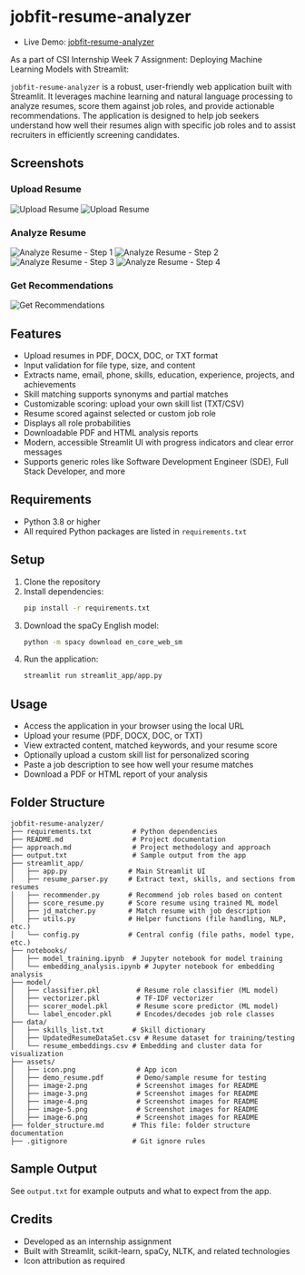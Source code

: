 # jobfit-resume-analyzer

- Live Demo: [jobfit-resume-analyzer](https://jobfit-resume-analyzer.streamlit.app/)

As a part of CSI Internship Week 7 Assignment: Deploying Machine Learning Models with Streamlit:

`jobfit-resume-analyzer` is a robust, user-friendly web application built with Streamlit. It leverages machine learning and natural language processing to analyze resumes, score them against job roles, and provide actionable recommendations. The application is designed to help job seekers understand how well their resumes align with specific job roles and to assist recruiters in efficiently screening candidates.

## Screenshots

### Upload Resume
![Upload Resume](assets/image-1.png)
![Upload Resume](assets/image-2.png)

### Analyze Resume
![Analyze Resume - Step 1](assets/image-3.png)
![Analyze Resume - Step 2](assets/image-4.png)
![Analyze Resume - Step 3](assets/image-5.png)
![Analyze Resume - Step 4](assets/image-6.png)

### Get Recommendations
![Get Recommendations](assets/image-7.png)

## Features
- Upload resumes in PDF, DOCX, DOC, or TXT format
- Input validation for file type, size, and content
- Extracts name, email, phone, skills, education, experience, projects, and achievements
- Skill matching supports synonyms and partial matches
- Customizable scoring: upload your own skill list (TXT/CSV)
- Resume scored against selected or custom job role
- Displays all role probabilities
- Downloadable PDF and HTML analysis reports
- Modern, accessible Streamlit UI with progress indicators and clear error messages
- Supports generic roles like Software Development Engineer (SDE), Full Stack Developer, and more

## Requirements
- Python 3.8 or higher
- All required Python packages are listed in `requirements.txt`

## Setup
1. Clone the repository
2. Install dependencies:
   ```bash
   pip install -r requirements.txt
   ```
3. Download the spaCy English model:
   ```bash
   python -m spacy download en_core_web_sm
   ```
4. Run the application:
   ```bash
   streamlit run streamlit_app/app.py
   ```

## Usage
- Access the application in your browser using the local URL
- Upload your resume (PDF, DOCX, DOC, or TXT)
- View extracted content, matched keywords, and your resume score
- Optionally upload a custom skill list for personalized scoring
- Paste a job description to see how well your resume matches
- Download a PDF or HTML report of your analysis

## Folder Structure
```text
jobfit-resume-analyzer/
├── requirements.txt          # Python dependencies
├── README.md                 # Project documentation
├── approach.md               # Project methodology and approach
├── output.txt                # Sample output from the app
├── streamlit_app/
│   ├── app.py               # Main Streamlit UI
│   ├── resume_parser.py     # Extract text, skills, and sections from resumes
│   ├── recommender.py       # Recommend job roles based on content
│   ├── score_resume.py      # Score resume using trained ML model
│   ├── jd_matcher.py        # Match resume with job description
│   ├── utils.py             # Helper functions (file handling, NLP, etc.)
│   └── config.py            # Central config (file paths, model type, etc.)
├── notebooks/
│   ├── model_training.ipynb  # Jupyter notebook for model training
│   └── embedding_analysis.ipynb # Jupyter notebook for embedding analysis
├── model/
│   ├── classifier.pkl         # Resume role classifier (ML model)
│   ├── vectorizer.pkl         # TF-IDF vectorizer
│   ├── scorer_model.pkl       # Resume score predictor (ML model)
│   └── label_encoder.pkl      # Encodes/decodes job role classes
├── data/
│   ├── skills_list.txt       # Skill dictionary
│   ├── UpdatedResumeDataSet.csv # Resume dataset for training/testing
│   └── resume_embeddings.csv # Embedding and cluster data for visualization
├── assets/
│   ├── icon.png               # App icon
│   ├── demo_resume.pdf        # Demo/sample resume for testing
│   ├── image-2.png            # Screenshot images for README
│   ├── image-3.png            # Screenshot images for README     
│   ├── image-4.png            # Screenshot images for README
│   ├── image-5.png            # Screenshot images for README
│   ├── image-6.png            # Screenshot images for README
├── folder_structure.md       # This file: folder structure documentation
├── .gitignore                # Git ignore rules
```

## Sample Output
See `output.txt` for example outputs and what to expect from the app.

## Credits
- Developed as an internship assignment
- Built with Streamlit, scikit-learn, spaCy,  NLTK, and related technologies
- Icon attribution as required